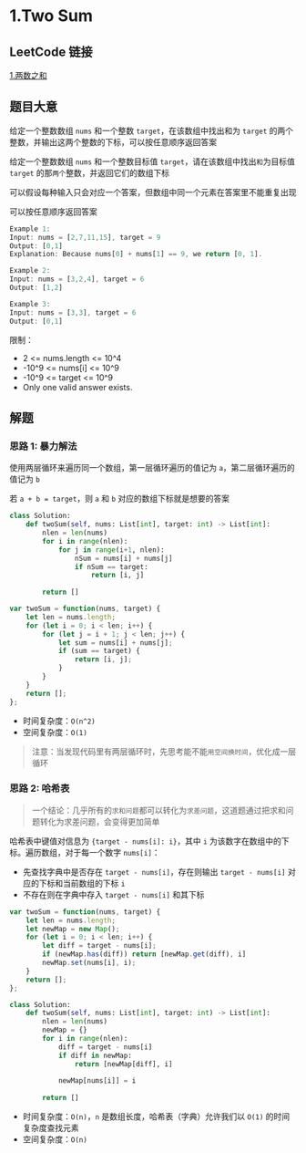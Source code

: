 # 1.Two Sum

## LeetCode 链接

[1.两数之和](https://leetcode.cn/problems/two-sum/)

## 题目大意


给定一个整数数组 `nums` 和一个整数 `target`，在该数组中找出和为 `target` 的两个整数，并输出这两个整数的下标，可以按任意顺序返回答案

给定一个整数数组 `nums` 和一个整数目标值 `target`，请在该数组中找出`和`为目标值 `target` 的那`两个`整数，并返回它们的数组下标

可以假设每种输入只会对应一个答案，但数组中同一个元素在答案里不能重复出现

可以按任意顺序返回答案

```js
Example 1:
Input: nums = [2,7,11,15], target = 9
Output: [0,1]
Explanation: Because nums[0] + nums[1] == 9, we return [0, 1].

Example 2:
Input: nums = [3,2,4], target = 6
Output: [1,2]

Example 3:
Input: nums = [3,3], target = 6
Output: [0,1]
```

限制：
- 2 <= nums.length <= 10^4
- -10^9 <= nums[i] <= 10^9
- -10^9 <= target <= 10^9
- Only one valid answer exists.

## 解题

### 思路 1: 暴力解法

使用两层循环来遍历同一个数组，第一层循环遍历的值记为 `a`，第二层循环遍历的值记为 `b`

若 `a + b = target`，则 `a` 和 `b` 对应的数组下标就是想要的答案

```python
class Solution:
    def twoSum(self, nums: List[int], target: int) -> List[int]:
        nlen = len(nums)
        for i in range(nlen):
            for j in range(i+1, nlen):
                nSum = nums[i] + nums[j]
                if nSum == target:
                    return [i, j]
        
        return []
```
```js
var twoSum = function(nums, target) {
    let len = nums.length;
    for (let i = 0; i < len; i++) {
        for (let j = i + 1; j < len; j++) {
            let sum = nums[i] + nums[j];
            if (sum == target) {
                return [i, j];
            }
        }
    }
    return [];
};
```
- 时间复杂度：`O(n^2)`
- 空间复杂度：`O(1)`

> 注意：当发现代码里有两层循环时，先思考能不能`用空间换时间`，优化成一层循环

### 思路 2: 哈希表

> 一个结论：几乎所有的`求和问题`都可以转化为`求差问题`，这道题通过把求和问题转化为求差问题，会变得更加简单

哈希表中键值对信息为 `{target - nums[i]: i}`，其中 `i` 为该数字在数组中的下标。遍历数组，对于每一个数字 `nums[i]`：
- 先查找字典中是否存在 `target - nums[i]`，存在则输出 `target - nums[i]` 对应的下标和当前数组的下标 `i`
- 不存在则在字典中存入 `target - nums[i]` 和其下标 

```js
var twoSum = function(nums, target) {
    let len = nums.length;
    let newMap = new Map();
    for (let i = 0; i < len; i++) {
        let diff = target - nums[i];
        if (newMap.has(diff)) return [newMap.get(diff), i]
        newMap.set(nums[i], i);
    }
    return [];
};
```
```python
class Solution:
    def twoSum(self, nums: List[int], target: int) -> List[int]:
        nlen = len(nums)
        newMap = {}
        for i in range(nlen):
            diff = target - nums[i]
            if diff in newMap:
                return [newMap[diff], i]
            
            newMap[nums[i]] = i
        
        return []
```

- 时间复杂度：`O(n)`，`n` 是数组长度，哈希表（字典）允许我们以 `O(1)` 的时间复杂度查找元素
- 空间复杂度：`O(n)`
